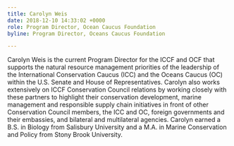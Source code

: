 ```yaml
---
title: Carolyn Weis
date: 2018-12-10 14:33:02 +0000
role: Program Director, Ocean Caucus Foundation
byline: Program Director, Oceans Caucus Foundation

---
```

Carolyn Weis is the current Program Director for the ICCF and OCF that supports the natural resource management priorities of the leadership of the International Conservation Caucus (ICC) and the Oceans Caucus (OC) within the U.S. Senate and House of Representatives. Carolyn also works extensively on ICCF Conservation Council relations by working closely with these partners to highlight their conservation development, marine management and responsible supply chain initiatives in front of other Conservation Council members, the ICC and OC, foreign governments and their embassies, and bilateral and multilateral agencies. Carolyn earned a B.S. in Biology from Salisbury University and a M.A. in Marine Conservation and Policy from Stony Brook University.